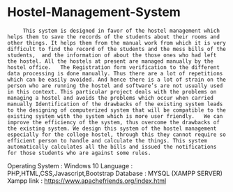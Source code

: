 # Hostel-Management-System
         This system is designed in favor of the hostel management which helps them to save the records of the students about their rooms and other things. It helps them from the manual work from which it is very difficult to find the record of the students and the mess bills of the students,  and the information of about the those ones who had left the hostel. All the hostels at present are managed manually by the hostel office.   The Registration form verification to the different data processing is done manually. Thus there are a lot of repetitions which can be easily avoided. And hence there is a lot of strain on the person who are running the hostel and software’s are not usually used in this context. This particular project deals with the problems on managing a hostel and avoids the problems which occur when carried manually Identification of the drawbacks of the existing system leads to the designing of computerized system that will be compatible to the existing system with the system which is more user friendly.   We can improve the efficiency of the system, thus overcome the drawbacks of the existing system. We design this system of the hostel management especially for the college hostel, through this they cannot require so efficient person to handle and calculate the things. This system automatically calculates all the bills and issued the notifications for those students who are against some rules.  

Operating System : Windows 10
Language : PHP,HTML,CSS,Javascript,Bootstrap 
Database : MYSQL (XAMPP SERVER)
Xampp link : https://www.apachefriends.org/index.html
